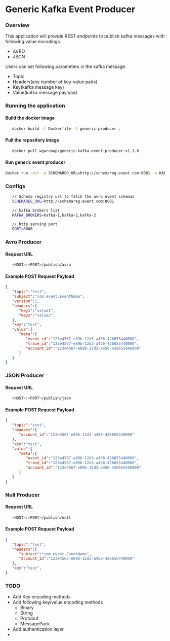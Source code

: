# Generic Kafka Event Producer

### Overview
This application will provide REST endpoints to publish kafka messages with following value encodings.
   - AVRO
   - JSON

Users can set following parameters in the kafka message.
   - Topic
   - Headers(any number of key-value pairs)
   - Key(kafka message key)
   - Value(kafka message payload)

### Running the application
#### Build the docker image
```sh 
   docker build -f Dockerfile -t generic-producer .
```

#### Pull the repository image
```sh
   docker pull wgarunap/generic-kafka-event-producer:v1.1.0
```

#### Run generic event producer
```sh
docker run -dit -e SCHEMAREG_URL=http://schemareg.event.com:8081 -e KAFKA_BROKERS=kafka-1:9092,kafka-2:9092 -p 8000:8000 wgarunap/generic-kafka-event-producer:v1.1.0
```

### Configs 
```sh
   // Schema registry url to fetch the avro event schemas 
   SCHEMAREG_URL=http://schemareg.event.com:8081

   // kafka brokers list
   KAFKA_BROKERS=kafka-1,kafka-2,kafka-2

   // http serving port
   PORT=8000
```

### Avro Producer 
#### Request URL
```sh
   <HOST>:<PORT>/publish/avro
```
#### Example POST Request Payload
```json
{
   "topic":"test",
   "subject":"com.event.EventName",
   "version":2,
   "headers":{
      "key1":"value1",
      "key2":"value2",
   },
   "key":"test",
   "value":{
      "meta":{
         "event_id":"123e4567-e89b-12d3-a456-426655440000",
         "trace_id":"123e4567-e89b-12d3-a456-426655440000",
         "account_id":"123e4567-e89b-12d3-a456-426655440000"
      }
   }
}
```

### JSON Producer 
#### Request URL
```sh
   <HOST>:<PORT>/publish/json
```
#### Example POST Request Payload
```json
{
   "topic":"test",
   "headers":{
      "account_id":"123e4567-e89b-12d3-a456-426655440000"
   },
   "key":"test",
   "value":{
      "meta":{
         "event_id":"123e4567-e89b-12d3-a456-426655440000",
         "trace_id":"123e4567-e89b-12d3-a456-426655440000",
         "account_id":"123e4567-e89b-12d3-a456-426655440000"
      }
   }
}
```

### Null Producer 
#### Request URL
```sh
   <HOST>:<PORT>/publish/null
```
#### Example POST Request Payload
```json
{
   "topic":"test",
   "headers":{
      "subject":"com.event.EventName",
      "account_id":"123e4567-e89b-12d3-a456-426655440000"
   },
   "key":"test",
}
```


### TODO
   - Add Key encoding methods
   - Add following key/value encoding methods
      - Binary
      - String
      - Protobuf
      - MessagePack
   - Add authentication layer
   - 
      